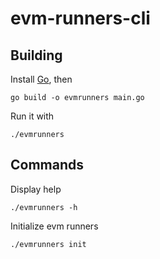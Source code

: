 # evm-runners-cli

## Building

Install [Go](https://go.dev/doc/install), then

```
go build -o evmrunners main.go
```

Run it with
```
./evmrunners
```

## Commands

Display help
```
./evmrunners -h
```

Initialize evm runners
```
./evmrunners init
```
